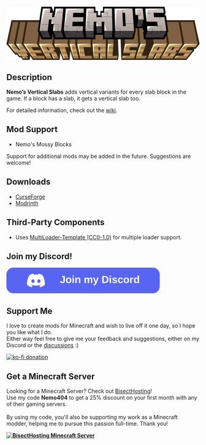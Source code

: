 ![Nemo's Vertical Slabs](https://github.com/NemoNotFound/NemoNotFound/blob/master/resources/minecraft_projects/titles/png/nemos_vertical_slabs.png?raw=true)

## Description

**Nemo’s Vertical Slabs** adds vertical variants for every slab block in the game. If a block has a slab, it gets a vertical slab too.

For detailed information, check out the [wiki](https://wiki.devnemo.com/projects/minecraft-mods/nemos-vertical-slabs/general).

## Mod Support

- Nemo's Mossy Blocks

Support for additional mods may be added in the future. Suggestions are welcome!

## Downloads
- [CurseForge](https://curseforge.com/minecraft/mc-mods/nemos-vertical-slabs)
- [Modrinth](https://modrinth.com/mod/nemos-vertical-slabs)

## Third-Party Components

- Uses [MultiLoader‑Template (CC0-1.0)](https://github.com/jaredlll08/MultiLoader-Template) for multiple loader support.

## Join my Discord!
[![Join my Discord](https://github.com/NemoNotFound/NemoNotFound/blob/master/resources/svg/join_discord_button.svg?raw=true)](https://discord.com/invite/yxs9dga)

## Support Me
I love to create mods for Minecraft and wish to live off it one day, so I hope you like what I do. <br>
Either way feel free to give me your feedback and suggestions, either on my Discord or the [discussions](https://github.com/NemoNotFound/NemosVerticalSlabs/discussions/) :)

[![ko-fi donation](https://ko-fi.com/img/githubbutton_sm.svg)](https://ko-fi.com/nemonotfound)

## Get a Minecraft Server
Looking for a Minecraft Server? Check out [BisectHosting](https://bisecthosting.com/Nemo404)! <br>
Use my code **Nemo404** to get a 25% discount on your first month with any of their gaming servers. <br><br>
By using my code, you'll also be supporting my work as a Minecraft modder, helping me to pursue this passion full-time. Thank you!

[**![BisectHosting Minecraft Server](https://www.bisecthosting.com/partners/custom-banners/e6d95b5e-b7fb-47eb-ad78-4dc6071a6171.png)**](https://bisecthosting.com/Nemo404)
